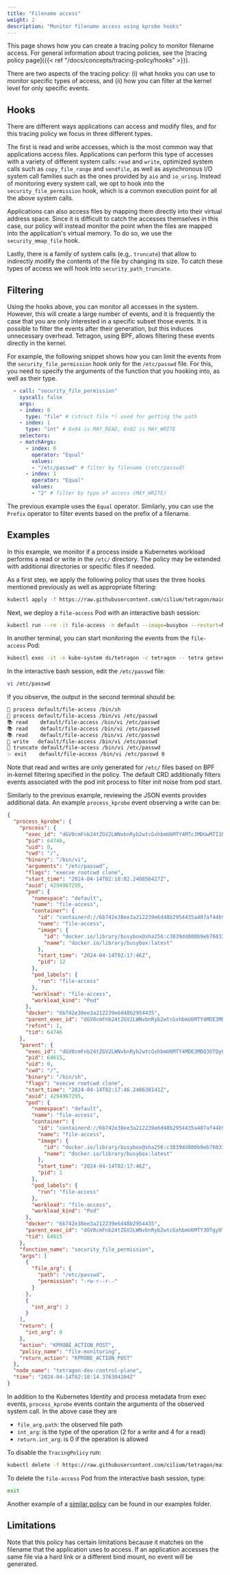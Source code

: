 ```yaml
---
title: "Filename access"
weight: 2
description: "Monitor filename access using kprobe hooks"
---
```


This page shows how you can create a tracing policy to monitor filename access. For general
information about tracing policies, see the [tracing policy page]({{< ref
"/docs/concepts/tracing-policy/hooks" >}}).

There are two aspects of the tracing policy: (i) what hooks you can use to monitor specific types of
access, and (ii) how you can filter at the kernel level for only specific events. 

## Hooks

There are different ways applications can access and modify files, and for this tracing policy we
focus in three different types.

The first is read and write accesses, which is the most common way that applications access files.  Applications can perform this type of accesses with a variety of different system
calls:  `read` and `write`, optimized system calls such as `copy_file_range` and `sendfile`, as well
as asynchronous I/O system call families such as the ones provided by `aio` and `io_uring`. Instead
of monitoring every system call, we opt to hook into the `security_file_permission` hook, which is a
common execution point for all the above system calls.

Applications can also access files by mapping them directly into their virtual address space. Since
it is difficult to catch the accesses themselves in this case, our policy will instead monitor the
point when the files are mapped into the application's virtual memory. To do so, we use the
`security_mmap_file` hook.

Lastly, there is a family of system calls (e.g,. `truncate`) that allow to indirectly modify the
contents of the file by changing its size. To catch these types of access we will hook into
`security_path_truncate`.

## Filtering

Using the hooks above, you can monitor all accesses in the system. However, this will create a large number
of events, and it is frequently the case that you are only interested in a specific subset
those events. It is possible to filter the events after their generation, but this induces
unnecessary overhead. Tetragon, using BPF, allows filtering these events directly in the kernel.

For example, the following snippet shows how you can limit the events from the
`security_file_permission` hook only for the `/etc/passwd` file. For this, you need to specify the
arguments of the function that you hooking into, as well as their type.

```yaml
  - call: "security_file_permission"
    syscall: false
    args:
    - index: 0
      type: "file" # (struct file *) used for getting the path
    - index: 1
      type: "int" # 0x04 is MAY_READ, 0x02 is MAY_WRITE
    selectors:
    - matchArgs:      
      - index: 0
        operator: "Equal"
        values:
        - "/etc/passwd" # filter by filename (/etc/passwd)
      - index: 1
        operator: "Equal"
        values:
        - "2" # filter by type of access (MAY_WRITE)
```

The previous example uses the `Equal` operator. Similarly, you can use the `Prefix` operator to
filter events based on the prefix of a filename.

## Examples

In this example, we monitor if a process inside a Kubernetes workload performs a read or write in
the `/etc/` directory. The policy may be extended with additional directories or specific files if
needed.

As a first step, we apply the following policy that uses the three hooks mentioned previously as
well as appropriate filtering:

```bash
kubectl apply -f https://raw.githubusercontent.com/cilium/tetragon/main/examples/tracingpolicy/filename_monitoring.yaml
```

Next, we deploy a `file-access` Pod with an interactive bash session:

```bash
kubectl run --rm -it file-access -n default --image=busybox --restart=Never
```

In another terminal, you can start monitoring the events from the `file-access` Pod:

```bash
kubectl exec -it -n kube-system ds/tetragon -c tetragon -- tetra getevents -o compact --namespace default --pod file-access
```

In the interactive bash session, edit the `/etc/passwd` file:

```bash
vi /etc/passwd
```

If you observe, the output in the second terminal should be:

```bash
🚀 process default/file-access /bin/sh
🚀 process default/file-access /bin/vi /etc/passwd
📚 read    default/file-access /bin/vi /etc/passwd
📚 read    default/file-access /bin/vi /etc/passwd
📚 read    default/file-access /bin/vi /etc/passwd
📝 write   default/file-access /bin/vi /etc/passwd
📝 truncate default/file-access /bin/vi /etc/passwd
💥 exit    default/file-access /bin/vi /etc/passwd 0
```

Note that read and writes are only generated for `/etc/` files based on BPF in-kernel filtering
specified in the policy. The default CRD additionally filters events associated with the pod init
process to filter init noise from pod start.

Similarly to the previous example, reviewing the JSON events provides additional data. An example
`process_kprobe` event observing a write can be:

```json
{
  "process_kprobe": {
    "process": {
      "exec_id": "dGV0cmFnb24tZGV2LWNvbnRyb2wtcGxhbmU6MTY4MTc3MDUwMTI1NDI6NjQ3NDY=",
      "pid": 64746,
      "uid": 0,
      "cwd": "/",
      "binary": "/bin/vi",
      "arguments": "/etc/passwd",
      "flags": "execve rootcwd clone",
      "start_time": "2024-04-14T02:18:02.240856427Z",
      "auid": 4294967295,
      "pod": {
        "namespace": "default",
        "name": "file-access",
        "container": {
          "id": "containerd://6b742e38ee3a212239e6d48b2954435a407af44b9a354bdf540db22f460ab40e",
          "name": "file-access",
          "image": {
            "id": "docker.io/library/busybox@sha256:c3839dd800b9eb7603340509769c43e146a74c63dca3045a8e7dc8ee07e53966",
            "name": "docker.io/library/busybox:latest"
          },
          "start_time": "2024-04-14T02:17:46Z",
          "pid": 12
        },
        "pod_labels": {
          "run": "file-access"
        },
        "workload": "file-access",
        "workload_kind": "Pod"
      },
      "docker": "6b742e38ee3a212239e6d48b2954435",
      "parent_exec_id": "dGV0cmFnb24tZGV2LWNvbnRyb2wtcGxhbmU6MTY4MDE3MDQ3OTQyOTg6NjQ2MTU=",
      "refcnt": 1,
      "tid": 64746
    },
    "parent": {
      "exec_id": "dGV0cmFnb24tZGV2LWNvbnRyb2wtcGxhbmU6MTY4MDE3MDQ3OTQyOTg6NjQ2MTU=",
      "pid": 64615,
      "uid": 0,
      "cwd": "/",
      "binary": "/bin/sh",
      "flags": "execve rootcwd clone",
      "start_time": "2024-04-14T02:17:46.240638141Z",
      "auid": 4294967295,
      "pod": {
        "namespace": "default",
        "name": "file-access",
        "container": {
          "id": "containerd://6b742e38ee3a212239e6d48b2954435a407af44b9a354bdf540db22f460ab40e",
          "name": "file-access",
          "image": {
            "id": "docker.io/library/busybox@sha256:c3839dd800b9eb7603340509769c43e146a74c63dca3045a8e7dc8ee07e53966",
            "name": "docker.io/library/busybox:latest"
          },
          "start_time": "2024-04-14T02:17:46Z",
          "pid": 1
        },
        "pod_labels": {
          "run": "file-access"
        },
        "workload": "file-access",
        "workload_kind": "Pod"
      },
      "docker": "6b742e38ee3a212239e6d48b2954435",
      "parent_exec_id": "dGV0cmFnb24tZGV2LWNvbnRyb2wtcGxhbmU6MTY3OTgyOTA2MDc3NTc6NjQ1NjQ=",
      "tid": 64615
    },
    "function_name": "security_file_permission",
    "args": [
      {
        "file_arg": {
          "path": "/etc/passwd",
          "permission": "-rw-r--r--"
        }
      },
      {
        "int_arg": 2
      }
    ],
    "return": {
      "int_arg": 0
    },
    "action": "KPROBE_ACTION_POST",
    "policy_name": "file-monitoring",
    "return_action": "KPROBE_ACTION_POST"
  },
  "node_name": "tetragon-dev-control-plane",
  "time": "2024-04-14T02:18:14.376304204Z"
}
```

In addition to the Kubernetes Identity
and process metadata from exec events, `process_kprobe` events contain
the arguments of the observed system call. In the above case they are

- `file_arg.path`: the observed file path
- `int_arg`: is the type of the operation (2 for a write and 4 for a read)
- `return.int_arg`: is 0 if the operation is allowed

To disable the `TracingPolicy` run:

```bash
kubectl delete -f https://raw.githubusercontent.com/cilium/tetragon/main/examples/tracingpolicy/filename_monitoring.yaml
```

To delete the `file-access` Pod from the interactive bash session, type:

```bash
exit
```

Another example of a [similar
policy](https://raw.githubusercontent.com/cilium/tetragon/main/examples/tracingpolicy/filename_monitoring_filtered.yaml)
can be found in our examples folder.

##  Limitations

Note that this policy has certain limitations because it matches on the filename that the
application uses to access. If an application accesses the same file via a hard link or a
different bind mount, no event will be generated.
